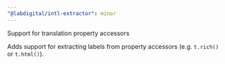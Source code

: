 ```yaml
---
"@labdigital/intl-extractor": minor
---
```


Support for translation property accessors

Adds support for extracting labels from property accessors (e.g. `t.rich()` or `t.html()`).
